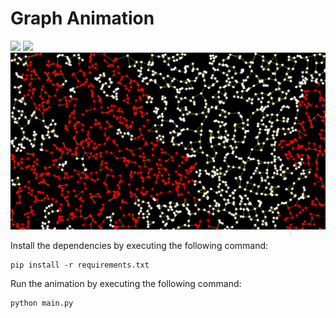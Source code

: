 # Graph Animation

![](/images/dfs1.png)
![](/images/bfs.png)
![](/images/dfs2.png)

Install the dependencies by executing the following command:

```
pip install -r requirements.txt
```

Run the animation by executing the following command:

```
python main.py
```
